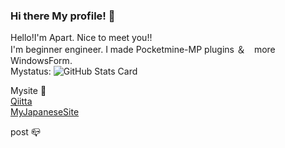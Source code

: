 ### Hi there My profile! 👋

Hello!I'm Apart.
Nice to meet you!!  
I'm beginner engineer. I made Pocketmine-MP plugins ＆　more WindowsForm.  
Mystatus:
![GitHub Stats Card](https://github-readme-stats.vercel.app/api?username=Apartkktrain&count_private=true&theme=dracula)

Mysite 📰  
[Qiitta](https://qiita.com/odakiyutrain)  
[MyJapaneseSite](https://apartkktrain.github.io/)  

post 📪
